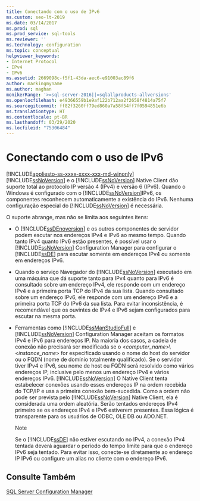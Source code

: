 ```yaml
---
title: Conectando com o uso de IPv6
ms.custom: seo-lt-2019
ms.date: 03/14/2017
ms.prod: sql
ms.prod_service: sql-tools
ms.reviewer: ''
ms.technology: configuration
ms.topic: conceptual
helpviewer_keywords:
- Internet Protocol
- IPv4
- IPv6
ms.assetid: 2669098c-f5f1-43da-aec6-e91003ac89f6
author: markingmyname
ms.author: maghan
monikerRange: '>=sql-server-2016||=sqlallproducts-allversions'
ms.openlocfilehash: e49366559b1e9af122b712aa2f2658f4814a75f7
ms.sourcegitcommit: ff82f3260ff79ed860a7a58f54ff7f0594851e6b
ms.translationtype: HT
ms.contentlocale: pt-BR
ms.lasthandoff: 03/29/2020
ms.locfileid: "75306484"
---
```

# <a name="connecting-using-ipv6"></a>Conectando com o uso de IPv6
[!INCLUDE[appliesto-ss-xxxx-xxxx-xxx-md-winonly](../../includes/appliesto-ss-xxxx-xxxx-xxx-md-winonly.md)]
  [!INCLUDE[ssNoVersion](../../includes/ssnoversion-md.md)] e o [!INCLUDE[ssNoVersion](../../includes/ssnoversion-md.md)] Native Client dão suporte total ao protocolo IP versão 4 (IPv4) e versão 6 (IPv6). Quando o Windows é configurado com o [!INCLUDE[ssNoVersion](../../includes/ssnoversion-md.md)]IPv6, os componentes reconhecem automaticamente a existência do IPv6. Nenhuma configuração especial do [!INCLUDE[ssNoVersion](../../includes/ssnoversion-md.md)] é necessária.  
  
 O suporte abrange, mas não se limita aos seguintes itens:  
  
-   O [!INCLUDE[ssDEnoversion](../../includes/ssdenoversion-md.md)] e os outros componentes de servidor podem escutar nos endereços IPv4 e IPv6 ao mesmo tempo. Quando tanto IPv4 quanto IPv6 estão presentes, é possível usar o [!INCLUDE[ssNoVersion](../../includes/ssnoversion-md.md)] Configuration Manager para configurar o [!INCLUDE[ssDE](../../includes/ssde-md.md)] para escutar somente em endereços IPv4 ou somente em endereços IPv6.  
  
-   Quando o serviço Navegador do [!INCLUDE[ssNoVersion](../../includes/ssnoversion-md.md)] executado em uma máquina que dá suporte tanto para IPv4 quanto para IPv6 é consultado sobre um endereço IPv4, ele responde com um endereço IPv4 e a primeira porta TCP do IPv4 da sua lista. Quando consultado sobre um endereço IPv6, ele responde com um endereço IPv6 e a primeira porta TCP do IPv6 da sua lista. Para evitar inconsistência, é recomendável que os ouvintes de IPv4 e IPv6 sejam configurados para escutar na mesma porta.  
  
-   Ferramentas como [!INCLUDE[ssManStudioFull](../../includes/ssmanstudiofull-md.md)] e [!INCLUDE[ssNoVersion](../../includes/ssnoversion-md.md)] Configuration Manager aceitam os formatos IPv4 e IPv6 para endereços IP. Na maioria dos casos, a cadeia de conexão não precisará ser modificada se o \<*computer_name*>\\<*instance_name*> for especificado usando o nome do host do servidor ou o FQDN (nome de domínio totalmente qualificado). Se o servidor tiver IPv4 e IPv6, seu nome de host ou FQDN será resolvido como vários endereços IP, inclusive pelo menos um endereço IPv4 e vários endereços IPv6. [!INCLUDE[ssNoVersion](../../includes/ssnoversion-md.md)] O Native Client tenta estabelecer conexões usando esses endereços IP na ordem recebida do TCP/IP e usa a primeira conexão bem-sucedida. Como a ordem não pode ser prevista pelo [!INCLUDE[ssNoVersion](../../includes/ssnoversion-md.md)] Native Client, ela é considerada uma ordem aleatória. Serão tentados endereços IPv4 primeiro se os endereços IPv4 e IPv6 estiverem presentes. Essa lógica é transparente para os usuários de ODBC, OLE DB ou ADO.NET.  
  
    > [!NOTE]  
    >  Se o [!INCLUDE[ssDE](../../includes/ssde-md.md)] não estiver escutando no IPv4, a conexão IPv4 tentada deverá aguardar o período do tempo limite para que o endereço IPv6 seja tentado. Para evitar isso, conecte-se diretamente ao endereço IP IPv6 ou configure um alias no cliente com o endereço IPv6.  
  
## <a name="see-also"></a>Consulte Também  
 [SQL Server Configuration Manager](../../relational-databases/sql-server-configuration-manager.md)  
  
  
